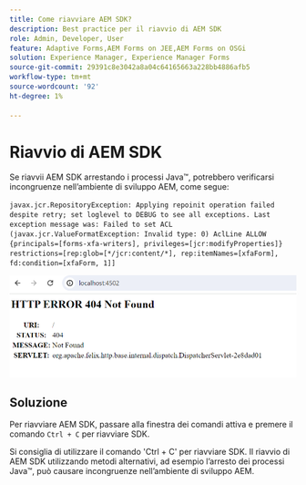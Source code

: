 ```yaml
---
title: Come riavviare AEM SDK?
description: Best practice per il riavvio di AEM SDK
role: Admin, Developer, User
feature: Adaptive Forms,AEM Forms on JEE,AEM Forms on OSGi
solution: Experience Manager, Experience Manager Forms
source-git-commit: 29391c8e3042a8a04c64165663a228bb4886afb5
workflow-type: tm+mt
source-wordcount: '92'
ht-degree: 1%

---
```


# Riavvio di AEM SDK

Se riavvii AEM SDK arrestando i processi Java™, potrebbero verificarsi incongruenze nell’ambiente di sviluppo AEM, come segue:

`javax.jcr.RepositoryException: Applying repoinit operation failed despite retry; set loglevel to DEBUG to see all exceptions. Last exception message was: Failed to set ACL (javax.jcr.ValueFormatException: Invalid type: 0) AclLine ALLOW {principals=[forms-xfa-writers], privileges=[jcr:modifyProperties]} restrictions=[rep:glob=[*/jcr:content/*], rep:itemNames=[xfaForm], fd:condition=[xfaForm, 1]]`

![Riavvia-aem-sdk-error](/help/forms/using/assets/restart-sdk-error.png)

## Soluzione

Per riavviare AEM SDK, passare alla finestra dei comandi attiva e premere il comando `Ctrl + C` per riavviare SDK.

Si consiglia di utilizzare il comando &#39;Ctrl + C&#39; per riavviare SDK. Il riavvio di AEM SDK utilizzando metodi alternativi, ad esempio l’arresto dei processi Java™, può causare incongruenze nell’ambiente di sviluppo AEM.
